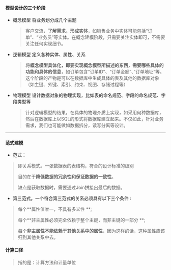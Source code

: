#### 模型设计的三个阶段

* 概念模型  将业务划分成几个主题

  > 客户交流，**了解需求，形成实体**，如销售业务中实体可能包括“订单”、“业务员”等实体。在概念建模阶段，只需要关注实体即可，不需要关注任何实现细节。

* 逻辑模型  定义各种实体、属性、关系

  > 将**概念模型具体化，即要实现概念模型所描述的东西，需要哪些具体的功能和具体的信息**，如订单包含“订单ID”、“订单金额”、”订单地址“等。这个阶段的产物是可以在数据库中生成具体的表及其他的数据库对象（如主键、外键、索引、约束、视图、存储过程等）

* 物理模型  设计数据对象的物理实现，比如表的命名规范、字段的命名规范、字段类型等

  > 针对逻辑模型的结果，在具体的物理介质上实现，如采用何种数据库，然后在数据库上以SQL的形式将数据库建立起来。不仅如此，针对业务需求，我们也可能做如数据拆分，读写分离等设计。

----

#### 范式建模

* 范式：

> 即关系模式。一张数据表的表结构，符合的设计标准的级别
>
> 目的在于**降低数据的冗余性和保证数据的一致性**。
>
> 缺点是获取数据时，需要通过Join拼接出最后的数据。

* 第三范式。一个符合第三范式的关系必须具有以下三个条件 :

>  每个**属性值唯一，不具有多义性 **;
>
>  每个**非主属性必须完全依赖于整个主键，而非主键的一部分 **;
>
>  每个**非主属性不能依赖于其他关系中的属性**，因为这样的话，这种属性应该归到其他关系中去。

#### 计算口径

> 指的是：计算方法和计量单位





